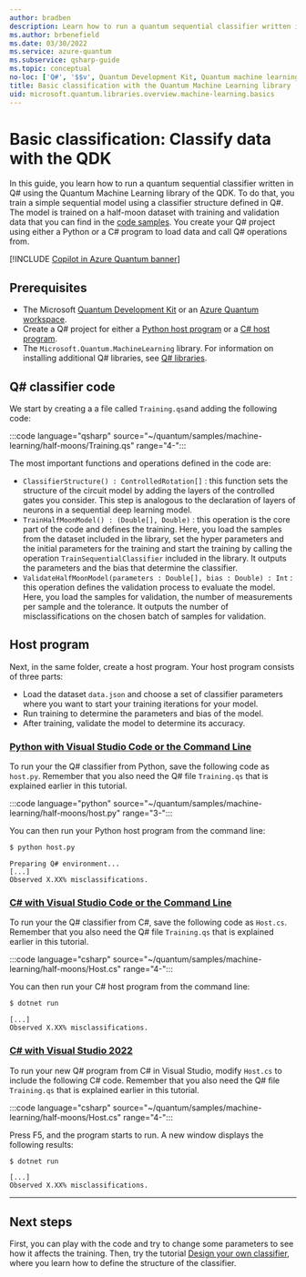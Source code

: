 ```yaml
---
author: bradben
description: Learn how to run a quantum sequential classifier written in Q# using the Quantum Machine Learning library of the Microsoft QDK.
ms.author: brbenefield
ms.date: 03/30/2022
ms.service: azure-quantum
ms.subservice: qsharp-guide
ms.topic: conceptual
no-loc: ['Q#', '$$v', Quantum Development Kit, Quantum machine learning]
title: Basic classification with the Quantum Machine Learning library
uid: microsoft.quantum.libraries.overview.machine-learning.basics
---
```


# Basic classification: Classify data with the QDK

In this guide, you learn how to run a quantum sequential classifier written in Q# using the Quantum Machine Learning library of the QDK. To do that, you train a simple sequential model using a classifier structure defined in Q#. The model is trained on a half-moon dataset with training and validation data that you can find in the [code samples](https://github.com/microsoft/Quantum/tree/main/samples/machine-learning/half-moons). You create your Q# project using either a Python or a C# program to load data and call Q# operations from.

[!INCLUDE [Copilot in Azure Quantum banner](articles/includes/copilot-banner.md)]

## Prerequisites

- The Microsoft [Quantum Development Kit](xref:microsoft.quantum.install-qdk.overview) or an [Azure Quantum workspace](xref:microsoft.quantum.how-to.workspace).
- Create a Q# project for either a [Python host program](xref:microsoft.quantum.submit-jobs?pivots=ide-python) or a [C# host program](xref:microsoft.quantum.how-to.csharp-local).
- The `Microsoft.Quantum.MachineLearning` library. For information on installing additional Q# libraries, see [Q# libraries](xref:microsoft.quantum.libraries.overview#installation).

## Q\# classifier code

We start by creating a a file called `Training.qs`and adding the following code:

:::code language="qsharp" source="~/quantum/samples/machine-learning/half-moons/Training.qs" range="4-":::

The most important functions and operations defined in the code are:

- `ClassifierStructure() : ControlledRotation[]` : this function sets the structure of the circuit model by adding the layers of the controlled gates you consider. This step is analogous to the declaration of layers of neurons in a sequential deep learning model.
- `TrainHalfMoonModel() : (Double[], Double)` : this operation is the core part of the code and defines the training. Here, you load the samples from the dataset included in the library, set the hyper parameters and the initial parameters for the training and start the training by calling the operation `TrainSequentialClassifier` included in the library. It outputs the parameters and the bias that determine the classifier.
- `ValidateHalfMoonModel(parameters : Double[], bias : Double) : Int` : this operation defines the validation process to evaluate the model. Here, you load the samples for validation, the number of measurements per sample and the tolerance. It outputs the number of misclassifications on the chosen batch of samples for validation.

## Host program

Next, in the same folder, create a host program. Your host program consists of three parts:

- Load the dataset `data.json` and choose a set of classifier parameters where you want to start your training iterations for your model.
- Run training to determine the parameters and bias of the model.
- After training, validate the model to determine its accuracy.

### [Python with Visual Studio Code or the Command Line](#tab/tabid-python)

To run your the Q# classifier from Python, save the following code as `host.py`. Remember that you also need the Q# file `Training.qs` that is explained earlier in this tutorial.

:::code language="python" source="~/quantum/samples/machine-learning/half-moons/host.py" range="3-":::

You can then run your Python host program from the command line:

```bash
$ python host.py
```

```output
Preparing Q# environment...
[...]
Observed X.XX% misclassifications.
```

### [C# with Visual Studio Code or the Command Line](#tab/tabid-csharp)

To run your the Q# classifier from C#, save the following code as `Host.cs`. Remember that you also need the Q# file `Training.qs` that is explained earlier in this tutorial.

:::code language="csharp" source="~/quantum/samples/machine-learning/half-moons/Host.cs" range="4-":::

You can then run your C# host program from the command line:

```bash
$ dotnet run
```

```output
[...]
Observed X.XX% misclassifications.
```

### [C# with Visual Studio 2022](#tab/tabid-vs2022)

To run your new Q# program from C# in Visual Studio, modify `Host.cs` to include the following C# code. Remember that you also need the Q# file `Training.qs` that is explained earlier in this tutorial.

:::code language="csharp" source="~/quantum/samples/machine-learning/half-moons/Host.cs" range="4-":::

Press F5, and the program starts to run. A new window displays the following results: 

```bash
$ dotnet run
```

```output
[...]
Observed X.XX% misclassifications.
```

***

## Next steps

First, you can play with the code and try to change some parameters to see how it affects the training. Then, try the tutorial [Design your own classifier](xref:microsoft.quantum.libraries.overview.machine-learning.design), where you learn how to define the structure of the classifier.

